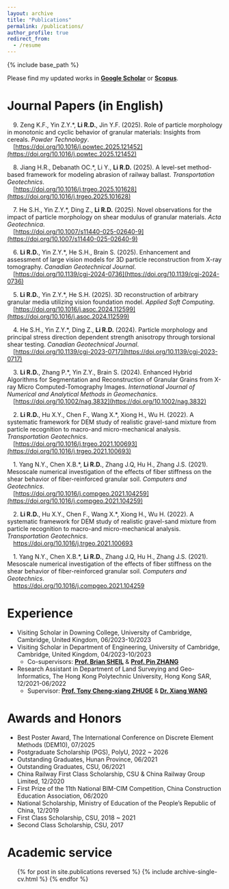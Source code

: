 ```yaml
---
layout: archive
title: "Publications"
permalink: /publications/
author_profile: true
redirect_from:
  - /resume
---
```


{% include base_path %}

Please find my updated works in **[Google Scholar](https://scholar.google.com/citations?user=F7lRN-0AAAAJ&hl=zh-CN)** or **[Scopus](https://www.scopus.com/authid/detail.uri?origin=resultslist&authorId=57223237262&zone=)**.

Journal Papers (in English)
======

&emsp;9\. Zeng K.F., Yin Z.Y.\*, **Li R.D.**, Jin Y.F. (2025). Role of particle morphology in monotonic and cyclic behavior of granular materials: Insights from cereals. *Powder Technology*.<br>
&emsp;[https://doi.org/10.1016/j.powtec.2025.121452](https://doi.org/10.1016/j.powtec.2025.121452)

&emsp;8\. Jiang H.R., Debanath OC.\*, Li Y., **Li R.D.** (2025). A level-set method-based framework for modeling abrasion of railway ballast. *Transportation Geotechnics*.<br>
&emsp;[https://doi.org/10.1016/j.trgeo.2025.101628](https://doi.org/10.1016/j.trgeo.2025.101628)

&emsp;7\. He S.H., Yin Z.Y.\*, Ding Z., **Li R.D.** (2025). Novel observations for the impact of particle morphology on shear modulus of granular materials. *Acta Geotechnica*. <br>
&emsp;[https://doi.org/10.1007/s11440-025-02640-9](https://doi.org/10.1007/s11440-025-02640-9)

&emsp;6\. **Li R.D.**, Yin Z.Y.\*, He S.H., Brain S. (2025). Enhancement and assessment of large vision models for 3D particle reconstruction from X-ray tomography. *Canadian Geotechnical Journal*.<br>
&emsp;[https://doi.org/10.1139/cgj-2024-0736](https://doi.org/10.1139/cgj-2024-0736)

&emsp;5\. **Li R.D.**, Yin Z.Y.\*, He S.H. (2025). 3D reconstruction of arbitrary granular media utilizing vision foundation model. *Applied Soft Computing*.<br>
&emsp;[https://doi.org/10.1016/j.asoc.2024.112599](https://doi.org/10.1016/j.asoc.2024.112599)

&emsp;4\. He S.H., Yin Z.Y.\*, Ding Z., **Li R.D.** (2024). Particle morphology and principal stress direction dependent strength anisotropy through torsional shear testing. *Canadian Geotechnical Journal*.<br>
&emsp;[https://doi.org/10.1139/cgj-2023-0717](https://doi.org/10.1139/cgj-2023-0717)

&emsp;3\. **Li R.D.**, Zhang P.\*, Yin Z.Y., Brain S. (2024). Enhanced Hybrid Algorithms for Segmentation and Reconstruction of Granular Grains from X-ray Micro Computed-Tomography Images. *International Journal of Numerical and Analytical Methods in Geomechanics*.<br>
&emsp;[https://doi.org/10.1002/nag.3832](https://doi.org/10.1002/nag.3832)

&emsp;2\. **Li R.D.**, Hu X.Y., Chen F., Wang X.\*, Xiong H., Wu H. (2022). A systematic framework for DEM study of realistic gravel-sand mixture from particle recognition to macro-and micro-mechanical analysis. *Transportation Geotechnics*.<br>
&emsp;[https://doi.org/10.1016/j.trgeo.2021.100693](https://doi.org/10.1016/j.trgeo.2021.100693)

&emsp;1\. Yang N.Y., Chen X.B.\*, **Li R.D.**, Zhang J.Q, Hu H., Zhang J.S. (2021). Mesoscale numerical investigation of the effects of fiber stiffness on the shear behavior of fiber-reinforced granular soil. *Computers and Geotechnics*.<br>
&emsp;[https://doi.org/10.1016/j.compgeo.2021.104259](https://doi.org/10.1016/j.compgeo.2021.104259)


<p>&emsp;2. <strong>Li R.D.</strong>, Hu X.Y., Chen F., Wang X.*, Xiong H., Wu H. (2022). 
A systematic framework for DEM study of realistic gravel-sand mixture from particle recognition to macro-and micro-mechanical analysis. 
<em>Transportation Geotechnics</em>.<br>
&emsp;<a href="https://doi.org/10.1016/j.trgeo.2021.100693">https://doi.org/10.1016/j.trgeo.2021.100693</a></p>

<p>&emsp;1. Yang N.Y., Chen X.B.*, <strong>Li R.D.</strong>, Zhang J.Q, Hu H., Zhang J.S. (2021). 
Mesoscale numerical investigation of the effects of fiber stiffness on the shear behavior of fiber-reinforced granular soil. 
<em>Computers and Geotechnics</em>.<br>
&emsp;<a href="https://doi.org/10.1016/j.compgeo.2021.104259">https://doi.org/10.1016/j.compgeo.2021.104259</a></p>


Experience
======
* Visiting Scholar in  Downing College, University of Cambridge, Cambridge, United Kingdom, 06/2023-10/2023
* Visiting Scholar in Department of Engineering, University of Cambridge, Cambridge, United Kingdom, 04/2023-10/2023
  * Co-supervisors: **[Prof. Brian SHEIL](https://dcu-group.co.uk/team/brian/)** & **[Prof. Pin ZHANG](https://pinzhang3.github.io/people/)**
* Research Assistant in Department of Land Surveying and Geo-Informatics, The Hong Kong Polytechnic University, Hong Kong SAR, 12/2021-06/2022
  * Supervisor: **[Prof. Tony Cheng-xiang ZHUGE](https://thetipteam.wixstudio.com/website)** & **[Dr. Xiang WANG](https://www.researchgate.net/profile/Xiang-Wang-74)**
  
Awards and Honors
======
* Best Poster Award, The International Conference on Discrete Element Methods (DEM10), 07/2025
* Postgraduate Scholarship (PGS), PolyU, 2022 ~ 2026
* Outstanding Graduates, Hunan Province, 06/2021
* Outstanding Graduates, CSU, 06/2021
* China Railway First Class Scholarship, CSU & China Railway Group Limited, 12/2020
* First Prize of the 11th National BIM-CIM Competition, China Construction Education Association, 06/2020
* National Scholarship, Ministry of Education of the People’s Republic of China, 12/2019
* First Class Scholarship, CSU, 2018 ~ 2021
* Second Class Scholarship, CSU, 2017

Academic service
======
  <ul>{% for post in site.publications reversed %}
    {% include archive-single-cv.html %}
  {% endfor %}</ul>
